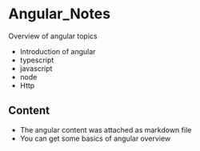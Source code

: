 # Angular_Notes
Overview of angular topics
- Introduction of angular
- typescript
- javascript
- node
- Http
## Content
- The angular content was attached as markdown file 
- You can get some basics of angular overview
